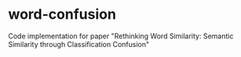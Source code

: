 # word-confusion
Code implementation for paper "Rethinking Word Similarity: Semantic Similarity through Classification Confusion"
